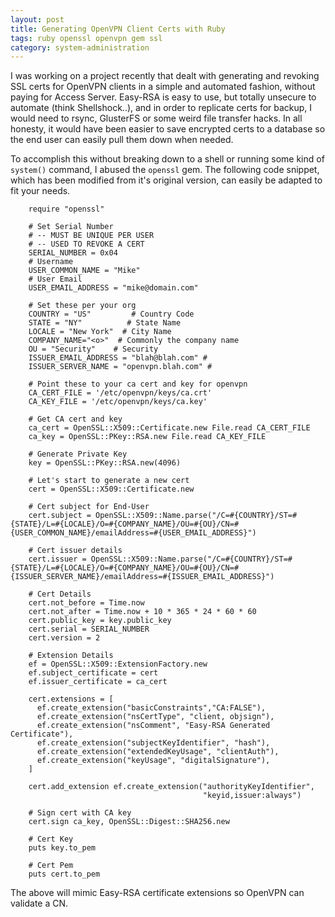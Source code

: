 ```yaml
---
layout: post
title: Generating OpenVPN Client Certs with Ruby
tags: ruby openssl openvpn gem ssl
category: system-administration
---
```


I was working on a project recently that dealt with generating and revoking SSL certs for OpenVPN clients in a simple and automated fashion, without paying for Access Server. Easy-RSA is easy to use, but totally unsecure to automate (think Shellshock..), and in order to replicate certs for backup, I would need to rsync, GlusterFS or some weird file transfer hacks. In all honesty, it would have been easier to save encrypted certs to a database so the end user can easily pull them down when needed.

To accomplish this without breaking down to a shell or running some kind of `system()` command, I abused the `openssl` gem. The following code snippet, which has been modified from it's original version, can easily be adapted to fit your needs.

        require "openssl"

        # Set Serial Number 
        # -- MUST BE UNIQUE PER USER
        # -- USED TO REVOKE A CERT
        SERIAL_NUMBER = 0x04                    
        # Username
        USER_COMMON_NAME = "Mike"         
        # User Email 
        USER_EMAIL_ADDRESS = "mike@domain.com" 

        # Set these per your org
        COUNTRY = "US"         # Country Code
        STATE = "NY"          # State Name
        LOCALE = "New York"  # City Name
        COMPANY_NAME="<o>"  # Commonly the company name
        OU = "Security"    # Security 
        ISSUER_EMAIL_ADDRESS = "blah@blah.com" #
        ISSUER_SERVER_NAME = "openvpn.blah.com" #

        # Point these to your ca cert and key for openvpn
        CA_CERT_FILE = '/etc/openvpn/keys/ca.crt'
        CA_KEY_FILE = '/etc/openvpn/keys/ca.key'

        # Get CA cert and key
        ca_cert = OpenSSL::X509::Certificate.new File.read CA_CERT_FILE
        ca_key = OpenSSL::PKey::RSA.new File.read CA_KEY_FILE

        # Generate Private Key
        key = OpenSSL::PKey::RSA.new(4096)

        # Let's start to generate a new cert
        cert = OpenSSL::X509::Certificate.new
        
        # Cert subject for End-User
        cert.subject = OpenSSL::X509::Name.parse("/C=#{COUNTRY}/ST=#{STATE}/L=#{LOCALE}/O=#{COMPANY_NAME}/OU=#{OU}/CN=#{USER_COMMON_NAME}/emailAddress=#{USER_EMAIL_ADDRESS}")
        
        # Cert issuer details
        cert.issuer = OpenSSL::X509::Name.parse("/C=#{COUNTRY}/ST=#{STATE}/L=#{LOCALE}/O=#{COMPANY_NAME}/OU=#{OU}/CN=#{ISSUER_SERVER_NAME}/emailAddress=#{ISSUER_EMAIL_ADDRESS}")

        # Cert Details
        cert.not_before = Time.now
        cert.not_after = Time.now + 10 * 365 * 24 * 60 * 60
        cert.public_key = key.public_key
        cert.serial = SERIAL_NUMBER
        cert.version = 2
         
        # Extension Details
        ef = OpenSSL::X509::ExtensionFactory.new
        ef.subject_certificate = cert
        ef.issuer_certificate = ca_cert

        cert.extensions = [
          ef.create_extension("basicConstraints","CA:FALSE"),
          ef.create_extension("nsCertType", "client, objsign"),
          ef.create_extension("nsComment", "Easy-RSA Generated Certificate"),
          ef.create_extension("subjectKeyIdentifier", "hash"),
          ef.create_extension("extendedKeyUsage", "clientAuth"),
          ef.create_extension("keyUsage", "digitalSignature"),
        ]

        cert.add_extension ef.create_extension("authorityKeyIdentifier",
                                               "keyid,issuer:always")
        
        # Sign cert with CA key
        cert.sign ca_key, OpenSSL::Digest::SHA256.new

        # Cert Key
        puts key.to_pem

        # Cert Pem
        puts cert.to_pem

The above will mimic Easy-RSA certificate extensions so OpenVPN can validate a CN.